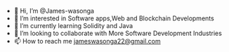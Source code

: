 - 👋 Hi, I’m @James-wasonga
- 👀 I’m interested in Software apps,Web and Blockchain Developments
- 🌱 I’m currently learning Solidity and Java
- 💞️ I’m looking to collaborate with  More Software Development Industries
- 📫 How to reach me jameswasonga22@gmail.com 

<!---
James-wasonga/James-wasonga is a ✨ special ✨ repository because its `README.md` (this file) appears on your GitHub profile.
You can click the Preview link to take a look at your changes.
--->
